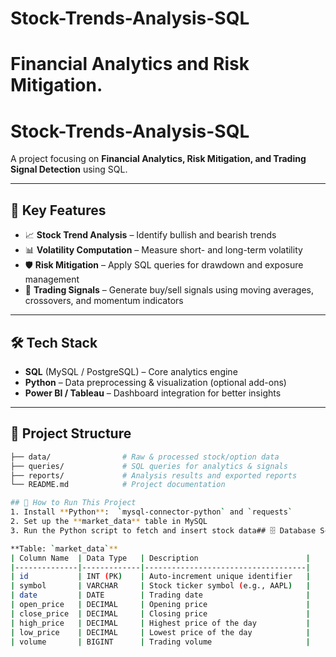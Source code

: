 # Stock-Trends-Analysis-SQL
Financial Analytics and Risk Mitigation.
=======
# Stock-Trends-Analysis-SQL  

A project focusing on **Financial Analytics, Risk Mitigation, and Trading Signal Detection** using SQL.  

---

## 🔑 Key Features  
- 📈 **Stock Trend Analysis** – Identify bullish and bearish trends  
- 📊 **Volatility Computation** – Measure short- and long-term volatility  
- 🛡 **Risk Mitigation** – Apply SQL queries for drawdown and exposure management  
- 📌 **Trading Signals** – Generate buy/sell signals using moving averages, crossovers, and momentum indicators  

---

## 🛠 Tech Stack  
- **SQL** (MySQL / PostgreSQL) – Core analytics engine  
- **Python** – Data preprocessing & visualization (optional add-ons)  
- **Power BI / Tableau** – Dashboard integration for better insights  

---

## 📂 Project Structure  
```bash
├── data/                # Raw & processed stock/option data
├── queries/             # SQL queries for analytics & signals
├── reports/             # Analysis results and exported reports
└── README.md            # Project documentation

## 🔗 How to Run This Project
1. Install **Python**:  `mysql-connector-python` and `requests`
2. Set up the **market_data** table in MySQL
3. Run the Python script to fetch and insert stock data## 🗄 Database Schema

**Table: `market_data`**
| Column Name  | Data Type   | Description                        |
|--------------|-------------|------------------------------------|
| id           | INT (PK)    | Auto-increment unique identifier   |
| symbol       | VARCHAR     | Stock ticker symbol (e.g., AAPL)   |
| date         | DATE        | Trading date                       |
| open_price   | DECIMAL     | Opening price                      |
| close_price  | DECIMAL     | Closing price                      |
| high_price   | DECIMAL     | Highest price of the day           |
| low_price    | DECIMAL     | Lowest price of the day            |
| volume       | BIGINT      | Trading volume                     |
